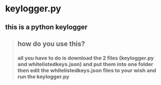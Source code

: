 # keylogger.py

## this is a python keylogger

> ## how do you use this?
  > ### all you have to do is download the 2 files (keylogger.py and whitelistedkeys.json) and put them into one folder then edit the whitelistedkeys.json files to your wish and run the keylogger.py
